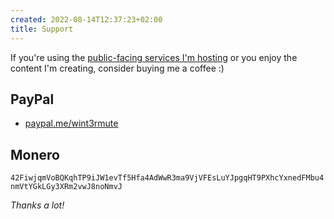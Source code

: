```yaml
---
created: 2022-08-14T12:37:23+02:00
title: Support
---
```


If you're using the [public-facing services I'm hosting](http://localhost:1111/decentralisation)
or you enjoy the content I'm creating, consider buying me a coffee :)


## PayPal

- [paypal.me/wint3rmute](https://paypal.me/wint3rmute)

## Monero

`42FiwjqmVoBQKqhTP9iJW1evTf5Hfa4AdWwR3ma9VjVFEsLuYJpgqHT9PXhcYxnedFMbu4nmVtYGkLGy3XRm2vwJ8noNmvJ`


*Thanks a lot!*

